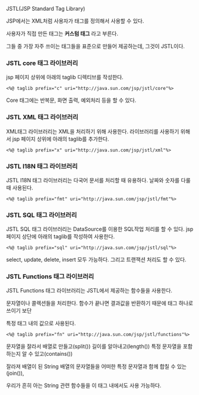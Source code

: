 JSTL(JSP Standard Tag Library)

JSP에서는 XML처럼 사용자가 태그를 정의해서 사용할 수 있다.


사용자가 직접 만든 태그는 __커스텀 태그__ 라고 부른다.



그들 중 가장 자주 쓰이는 태그들을 표준으로 만들어 제공하는데, 그것이 JSTL이다.



### JSTL core 태그 라이브러리



jsp 페이지 상위에 아래의 taglib 디렉티브를 작성한다.
```
<%@ taglib prefix="c" uri="http://java.sun.com/jsp/jstl/core"%>
```



Core 태그에는 반복문, 화면 출력, 예외처리 등을 할 수 있다.




### JSTL XML 태그 라이브러리


XML태그 라이브러리는 XML을 처리하기 위해 사용한다. 
라이브러리를 사용하기 위해서 jsp 페이지 상위에 아래의 taglib를 추가한다.

```
<%@ taglib prefix="x" uri="http://java.sun.com/jsp/jstl/xml"%>
```



### JSTL I18N 태그 라이브러리



JSTL I18N 태그 라이브러리는 다국어 문서를 처리할 때 유용하다. 날짜와 숫자를 다룰 때 사용된다.

```
<%@ taglib prefix="fmt" uri="http://java.sun.com/jsp/jstl/fmt"%> 
```



### JSTL SQL 태그 라이브러리



JSTL SQL 태그 라이브러리는 DataSource를 이용한 SQL작업 처리를 할 수 있다.
jsp 페이지 상단에 아래의 taglib를 작성하여 사용한다.

```
<%@ taglib prefix="sql" uri="http://java.sun.com/jsp/jstl/sql"%> 
```


select, update, delete, insert 모두 가능하다. 그리고 트랜잭션 처리도 할 수 있다.



### JSTL Functions 태그 라이브러리


JSTL Functions 태그 라이브러리는 JSTL에서 제공하는 함수들을 사용한다.



문자열이나 콜렉션들을 처리한다. 함수가 끝나면 결과값을 반환하기 때문에 태그 하나로 쓰이기 보단



특정 태그 내의 값으로 사용된다.

```
<%@ taglib prefix="fn" uri="http://java.sun.com/jsp/jstl/functions"%> 
```


문자열을 잘라서 배열로 만들고(split()) 길이를 알아내고(length()) 특정 문자열을 포함하는지 알 수 있고(contains()) 



잘라져 배열이 된 String 배열의 문자열들을 어떠한 특정 문자열과 함께 합칠 수 있는(join()),



우리가 흔히 아는 String 관련 함수들을 이 태그 내에서도 사용 가능하다.